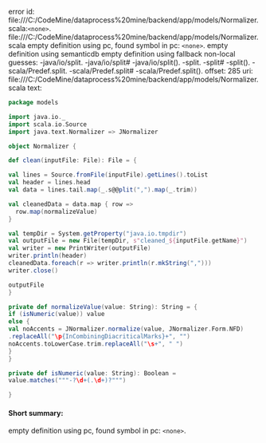 error id: file:///C:/CodeMine/dataprocess%20mine/backend/app/models/Normalizer.scala:`<none>`.
file:///C:/CodeMine/dataprocess%20mine/backend/app/models/Normalizer.scala
empty definition using pc, found symbol in pc: `<none>`.
empty definition using semanticdb
empty definition using fallback
non-local guesses:
	 -java/io/split.
	 -java/io/split#
	 -java/io/split().
	 -split.
	 -split#
	 -split().
	 -scala/Predef.split.
	 -scala/Predef.split#
	 -scala/Predef.split().
offset: 285
uri: file:///C:/CodeMine/dataprocess%20mine/backend/app/models/Normalizer.scala
text:
```scala
package models

import java.io._
import scala.io.Source
import java.text.Normalizer => JNormalizer

object Normalizer {

def clean(inputFile: File): File = {

val lines = Source.fromFile(inputFile).getLines().toList  
val header = lines.head  
val data = lines.tail.map(_.s@@plit(",").map(_.trim))  

val cleanedData = data.map { row =>  
  row.map(normalizeValue)  
}  

val tempDir = System.getProperty("java.io.tmpdir")  
val outputFile = new File(tempDir, s"cleaned_${inputFile.getName}")  
val writer = new PrintWriter(outputFile)  
writer.println(header)  
cleanedData.foreach(r => writer.println(r.mkString(",")))  
writer.close()  

outputFile  
}

private def normalizeValue(value: String): String = {
if (isNumeric(value)) value
else {
val noAccents = JNormalizer.normalize(value, JNormalizer.Form.NFD)
.replaceAll("\p{InCombiningDiacriticalMarks}+", "")
noAccents.toLowerCase.trim.replaceAll("\s+", " ")
}
}

private def isNumeric(value: String): Boolean =
value.matches("""-?\d+(.\d+)?""")

}
```


#### Short summary: 

empty definition using pc, found symbol in pc: `<none>`.